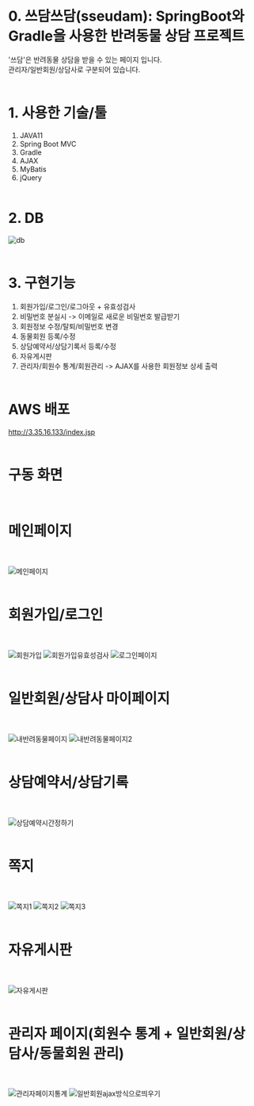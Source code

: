 # 0. 쓰담쓰담(sseudam): SpringBoot와 Gradle을 사용한 반려동물 상담 프로젝트
'쓰담'은 반려동물 상담을 받을 수 있는 페이지 입니다.<br>
관리자/일반회원/상담사로 구분되어 있습니다.
<br><br>

# 1. 사용한 기술/툴
1. JAVA11<br>
2. Spring Boot MVC<br>
3. Gradle<br>
4. AJAX<br>
5. MyBatis<br>
6. jQuery
<br><br>

# 2. DB
![db](https://github.com/KayoonLee/sseudam/assets/121711903/6b285197-e4fd-449d-ab8b-2f831870d87f)
<br><br>

# 3. 구현기능
1. 회원가입/로그인/로그아웃 + 유효성검사
2. 비밀번호 분실시 -> 이메일로 새로운 비밀번호 발급받기
3. 회원정보 수정/탈퇴/비밀번호 변경
4. 동물회원 등록/수정
5. 상담예약서/상담기록서 등록/수정
6. 자유게시판
7. 관리자/회원수 통계/회원관리 -> AJAX를 사용한 회원정보 상세 출력
<br><br>

# AWS 배포
http://3.35.16.133/index.jsp
<br><br>

# 구동 화면<br><br>

# 메인페이지<br><br>
![메인페이지](https://github.com/KayoonLee/sseudam/assets/121711903/fb35f139-deb2-4cf2-a79f-c70b1b79bac2)
<br><br>

# 회원가입/로그인<br><br>
![회원가입](https://github.com/KayoonLee/sseudam/assets/121711903/e6c010f0-3915-4df5-b168-4fc2f6ba882a)
![회원가입유효성검사](https://github.com/KayoonLee/sseudam/assets/121711903/37ab7d05-a11c-4f6b-bbb1-8db4ad6826fb)
![로그인페이지](https://github.com/KayoonLee/sseudam/assets/121711903/585c1675-6e92-4389-8028-158e33f732bc)
<br><br>

# 일반회원/상담사 마이페이지<br><br>
![내반려동물페이지](https://github.com/KayoonLee/sseudam/assets/121711903/25861613-8b5d-435b-a335-d44475286a21)
![내반려동물페이지2](https://github.com/KayoonLee/sseudam/assets/121711903/1e7a2ef2-4952-458f-8c80-7b0b2eb38831)
<br><br>

# 상담예약서/상담기록<br><br>
![상담예약시간정하기](https://github.com/KayoonLee/sseudam/assets/121711903/f6205cd4-1223-4393-8080-42f6264f3ec2)
<br><br>

# 쪽지<br><br>
![쪽지1](https://github.com/KayoonLee/sseudam/assets/121711903/09fd03e7-12f1-41b8-ae5f-88257a4057d2)
![쪽지2](https://github.com/KayoonLee/sseudam/assets/121711903/16a145c0-5765-4b31-87f1-3fffa735f92f)
![쪽지3](https://github.com/KayoonLee/sseudam/assets/121711903/40341b11-6a9d-4e91-a4c5-dbbf4e9a52fd)
<br><br>

# 자유게시판<br><br>
![자유게시판](https://github.com/KayoonLee/sseudam/assets/121711903/1b8a74eb-bd6e-4235-a5a7-8a297dc324bd)
<br><br>

# 관리자 페이지(회원수 통계 + 일반회원/상담사/동물회원 관리)<br><br>
![관리자페이지통계](https://github.com/KayoonLee/sseudam/assets/121711903/8b5540f9-40f8-40df-b58d-d2e867547059)
![일반회원ajax방식으로띄우기](https://github.com/KayoonLee/sseudam/assets/121711903/a257f147-fbff-4bed-a91c-b82ee146e32e)
<br><br>
